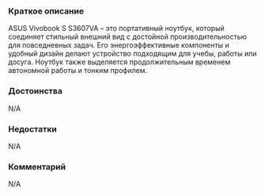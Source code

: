 ### **Краткое описание**
ASUS Vivobook S S3607VA – это портативный ноутбук, который соединяет стильный внешний вид с достойной производительностью для повседневных задач. Его энергоэффективные компоненты и удобный дизайн делают устройство подходящим для учебы, работы или досуга. Ноутбук также выделяется продолжительным временем автономной работы и тонким профилем.

### **Достоинства**
N/A

### **Недостатки**
N/A

### **Комментарий**
N/A
